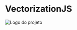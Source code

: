 # VectorizationJS
![Logo do projeto](https://github.com/WilliamJardim/VectorizationJS/blob/main/imagens/logo512x512.png)